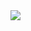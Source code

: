 <a href="https://github.com/ryo-ma/github-profile-trophy">
  <img src="https://github-profile-trophy.vercel.app/?username=kojake&title=Joined2020,Commit,PullRequest,Repositories,Issues" />
</a>

